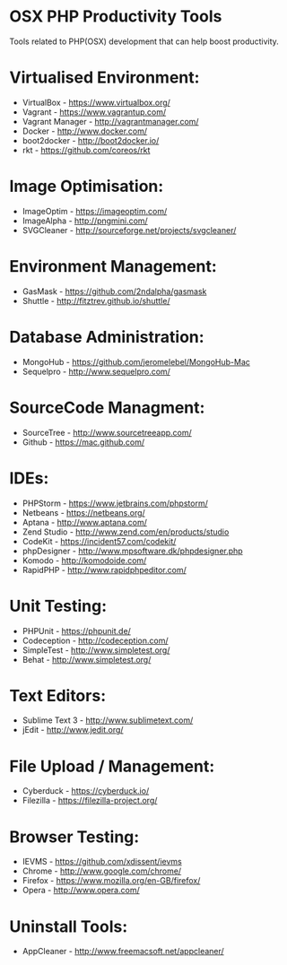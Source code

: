 # OSX PHP Productivity Tools
Tools related to PHP(OSX) development that can help boost productivity.

Virtualised Environment:
========================
- VirtualBox	- https://www.virtualbox.org/
- Vagrant -	https://www.vagrantup.com/
- Vagrant Manager	- http://vagrantmanager.com/
- Docker - http://www.docker.com/
- boot2docker - http://boot2docker.io/
- rkt - https://github.com/coreos/rkt

Image Optimisation:
===================
- ImageOptim - https://imageoptim.com/
- ImageAlpha - http://pngmini.com/
- SVGCleaner - http://sourceforge.net/projects/svgcleaner/

Environment Management:
=======================
- GasMask - https://github.com/2ndalpha/gasmask
- Shuttle - http://fitztrev.github.io/shuttle/

Database Administration:
========================
- MongoHub - https://github.com/jeromelebel/MongoHub-Mac
- Sequelpro - http://www.sequelpro.com/

SourceCode Managment:
========================
- SourceTree - http://www.sourcetreeapp.com/
- Github - https://mac.github.com/

IDEs:
=====
- PHPStorm - https://www.jetbrains.com/phpstorm/
- Netbeans - https://netbeans.org/
- Aptana - http://www.aptana.com/
- Zend Studio - http://www.zend.com/en/products/studio
- CodeKit - https://incident57.com/codekit/
- phpDesigner - http://www.mpsoftware.dk/phpdesigner.php
- Komodo - http://komodoide.com/
- RapidPHP - http://www.rapidphpeditor.com/

Unit Testing:
=============
- PHPUnit - https://phpunit.de/
- Codeception - http://codeception.com/
- SimpleTest - http://www.simpletest.org/
- Behat - http://www.simpletest.org/

Text Editors:
=============
- Sublime Text 3 - http://www.sublimetext.com/
- jEdit - http://www.jedit.org/

File Upload / Management:
=========================
- Cyberduck - https://cyberduck.io/
- Filezilla - https://filezilla-project.org/

Browser Testing:
================
- IEVMS - https://github.com/xdissent/ievms
- Chrome - http://www.google.com/chrome/
- Firefox - https://www.mozilla.org/en-GB/firefox/
- Opera - http://www.opera.com/

Uninstall Tools:
================
- AppCleaner - http://www.freemacsoft.net/appcleaner/

